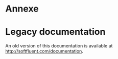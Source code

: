 # Annexe

# Legacy documentation

An old version of this documentation is available at http://softfluent.com/documentation.
